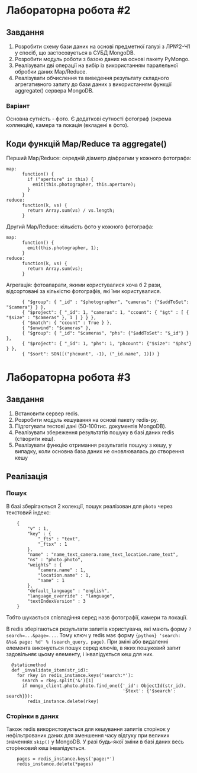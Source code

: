 # Лабораторна робота #2

## Завдання
1. Розробити схему бази даних на основі предметної галузі з ЛР№2-Ч1 у
спосіб, що застосовується в СУБД MongoDB.
2. Розробити модуль роботи з базою даних на основі пакету PyMongo.
3. Реалізувати дві операції на вибір із використанням паралельної обробки
даних Map/Reduce.
4. Реалізувати обчислення та виведення результату складного агрегативного
запиту до бази даних з використанням функції aggregate() сервера
MongoDB.

### Варіант
Основна сутність - фото. Є додаткові сутності фотограф (окрема коллекція), камера та локація (вкладені в фото).

## Коди функцій Map/Reduce та aggregate()
Перший Map/Reduce: середній діаметр діафрагми у кожного фотографа:
```{javascript}
map:
      function() {
        if ("aperture" in this) {
          emit(this.photographer, this.aperture);
        }
      }
reduce:
      function(k, vs) {
        return Array.sum(vs) / vs.length;
      }
```
Другий Map/Reduce: кількість фото у кожного фотографа:
```{javascript}
map:
      function() {
        emit(this.photographer, 1);
      }
reduce:
      function(k, vs) {
        return Array.sum(vs);
      }
```
Агрегація: фотоапарати, якими користувалися хоча б 2 рази, відсортовані за кількістю фотографів, які їми користувалися.
```{python}
      { "$group": { "_id" : "$photographer", "cameras": {"$addToSet": "$camera"} } },
      { "$project": { "_id": 1, "cameras": 1, "ccount": { "$gt" : [ { "$size" : "$cameras" }, 1 ] } } },
      { "$match": { "ccount" : True } },
      { "$unwind": "$cameras" },
      { "$group": { "_id": "$cameras", "phs": {"$addToSet": "$_id"} } },
      { "$project": { "_id": 1, "phs": 1, "phcount": {"$size": "$phs"} } },
      { "$sort": SON([("phcount", -1), ("_id.name", 1)]) }
```

# Лабораторна робота #3

## Завдання
1. Встановити сервер redis.
2. Розробити модуль кешування на основі пакету redis-py.
3. Підготувати тестові дані (50-100тис. документів MongoDB).
4. Реалізувати збереження результатів пошуку в базі даних redis (створити
кеш).
5. Реалізувати функцію отримання результатів пошуку з кешу, у випадку,
коли основна база даних не оновлювалась до створення кешу

## Реалізація
### Пошук
В базі зберігаються 2 колекції, пошук реалізован для `photo` через текстовий індекс:
```{javascript}
    {
        "v" : 1,
        "key" : {
            "_fts" : "text",
            "_ftsx" : 1
        },
        "name" : "name_text_camera.name_text_location.name_text",
        "ns" : "photo.photo",
        "weights" : {
            "camera.name" : 1,
            "location.name" : 1,
            "name" : 1
        },
        "default_language" : "english",
        "language_override" : "language",
        "textIndexVersion" : 3
    }
```
Тобто шукається співпадіння серед назв фотографії, камери та локації.

В redis зберігаються результати запитів користувача, які мають форму `?search=...&page=...`. Тому ключ у redis має форму ```{python} 'search: &%s& page: %d' % (search_query, page)```. При зміні або видаленні елемента виконується пошук серед ключів, в яких пошуковий запит задовільняє цьому елементу, і інвалідується кеш для них.
```{python}
  @staticmethod
  def _invalidate_item(str_id):
    for rkey in redis_instance.keys('search:*'):
      search = rkey.split('&')[1]
      if mongo_client.photo.photo.find_one({'_id': ObjectId(str_id),
                                            '$text': {'$search': search}}):
        redis_instance.delete(rkey)
```

### Сторінки в даних
Також redis використовується для кешування запитів сторінок у нефільтрованих даних для зменшення часу відгуку при великих значеннях `skip()` у MongoDB. У разі будь-якої зміни в базі даних весь сторінковий кеш інвалідується.
```{python}
    pages = redis_instance.keys('page:*')
    redis_instance.delete(*pages)
```
